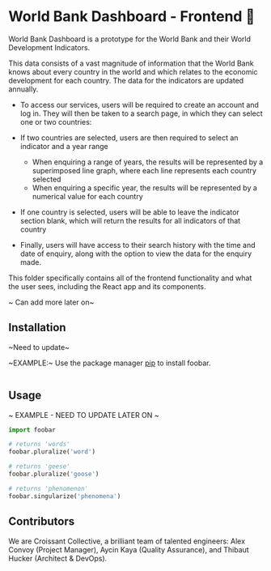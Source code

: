 # World Bank Dashboard - Frontend 🥐

World Bank Dashboard is a prototype for the World Bank and their World Development Indicators. 

This data consists of a vast magnitude of information that the World Bank knows about every country in the world and which relates to the economic development for each country. The data for the indicators are updated annually. 

* To access our services, users will be required to create an account and log in. They will then be taken to a search page, in which they can select one or two countries:
* If two countries are selected, users are then required to select an indicator and a year range
  * When enquiring a range of years, the results will be represented by a superimposed line graph, where each line represents each country selected
  * When enquiring a specific year, the results will be represented by a numerical value for each country
* If one country is selected, users will be able to leave the indicator section blank, which will return the results for all indicators of that country

* Finally, users will have access to their search history with the time and date of enquiry, along with the option to view the data for the enquiry made.


This folder specifically contains all of the frontend functionality and what the user sees, including the React app and its components.

~ Can add more later on~


## Installation
~Need to update~

~EXAMPLE:~ Use the package manager [pip](https://pip.pypa.io/en/stable/) to install foobar.

```bash

```

## Usage
~ EXAMPLE - NEED TO UPDATE LATER ON ~ 
```python
import foobar

# returns 'words'
foobar.pluralize('word')

# returns 'geese'
foobar.pluralize('goose')

# returns 'phenomenon'
foobar.singularize('phenomena')
```

## Contributors
We are Croissant Collective, a brilliant team of talented engineers: Alex Convoy (Project Manager), Aycin Kaya (Quality Assurance), and Thibaut Hucker (Architect & DevOps).
